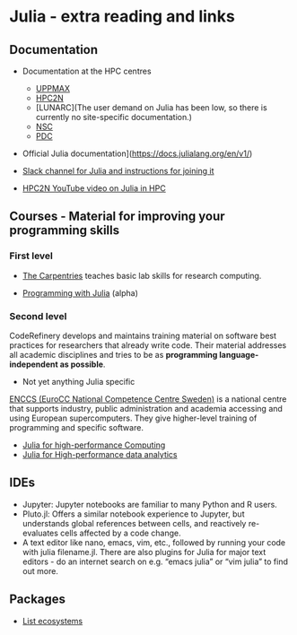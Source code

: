 # Julia - extra reading and links

## Documentation

- Documentation at the HPC centres
   - [UPPMAX](http://docs.uppmax.uu.se/software/julia/)
   - [HPC2N](https://www.hpc2n.umu.se/resources/software/julia)
   - [LUNARC](The user demand on Julia has been low, so there is currently no site-specific documentation.)
   - [NSC](https://www.nsc.liu.se/software/installed/tetralith/julia/)
   - [PDC](https://support.pdc.kth.se/doc/applications/)

- Official Julia documentation](https://docs.julialang.org/en/v1/)
- [Slack channel for Julia and instructions for joining it](https://julialang.org/slack/)
- [HPC2N YouTube video on Julia in HPC](https://www.youtube.com/watch?v=bXHe7Kj3Xxg)

## Courses - Material for improving your programming skills

### First level

- [The Carpentries](https://carpentries.org/)  teaches basic lab skills for research computing.

- [Programming with Julia](https://carpentries-incubator.github.io/julia-novice/) (alpha)

### Second level

CodeRefinery develops and maintains training material on software best practices for researchers that already
write code. Their material addresses all academic disciplines and tries to be as **programming language-independent as possible**.

- Not yet anything Julia specific

[ENCCS (EuroCC National Competence Centre Sweden)](https://enccs.se/) is a national centre that supports
industry, public administration and academia accessing and using European supercomputers. They give higher-level
training of programming and specific software.

- [Julia for high-performance Computing](https://enccs.github.io/julia-for-hpc/)
- [Julia for High-performance data analytics](https://enccs.github.io/julia-for-hpda/)

## IDEs

- Jupyter: Jupyter notebooks are familiar to many Python and R users.
- Pluto.jl: Offers a similar notebook experience to Jupyter, but understands global references between cells, and reactively re-evaluates cells affected by a code change.
- A text editor like nano, emacs, vim, etc., followed by running your code with julia filename.jl. There are also plugins for Julia for major text editors - do an internet search on e.g. “emacs julia” or “vim julia” to find out more.

## Packages

- [List ecosystems](https://enccs.github.io/julia-intro/scientific-computing/)


